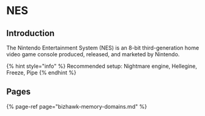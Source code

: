 # NES

## Introduction

The Nintendo Entertainment System \(NES\) is an 8-bit third-generation home video game console produced, released, and marketed by Nintendo.

{% hint style="info" %}
Recommended setup: Nightmare engine, Hellegine, Freeze, Pipe
{% endhint %}

## Pages

{% page-ref page="bizhawk-memory-domains.md" %}

